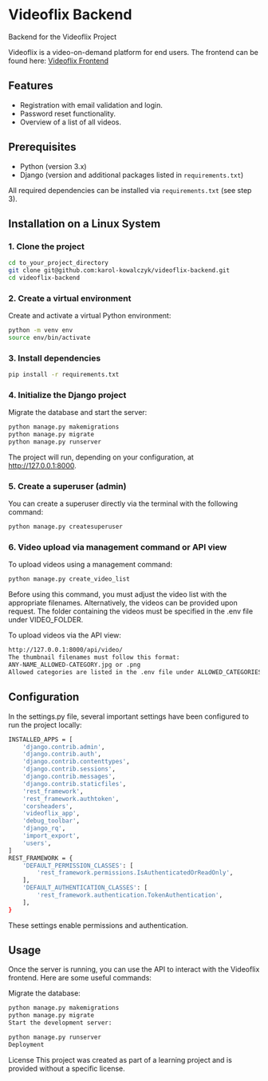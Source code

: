 # Videoflix Backend

Backend for the Videoflix Project

Videoflix is a video-on-demand platform for end users. The frontend can be found here: [Videoflix Frontend](https://github.com/karol-kowalczyk/video_flix_frontend)

## Features

- Registration with email validation and login.
- Password reset functionality.
- Overview of a list of all videos.

## Prerequisites

- Python (version 3.x)
- Django (version and additional packages listed in `requirements.txt`)

All required dependencies can be installed via `requirements.txt` (see step 3).

## Installation on a Linux System

### 1. Clone the project

```bash
cd to_your_project_directory
git clone git@github.com:karol-kowalczyk/videoflix-backend.git
cd videoflix-backend
```
### 2. Create a virtual environment
Create and activate a virtual Python environment:
```bash
python -m venv env
source env/bin/activate
```

### 3. Install dependencies
```bash
pip install -r requirements.txt
```

### 4. Initialize the Django project
Migrate the database and start the server:
```bash
python manage.py makemigrations
python manage.py migrate
python manage.py runserver
```
The project will run, depending on your configuration, at http://127.0.0.1:8000.

###  5. Create a superuser (admin)
You can create a superuser directly via the terminal with the following command:
```bash
python manage.py createsuperuser
```

### 6. Video upload via management command or API view
To upload videos using a management command:
```bash
python manage.py create_video_list
```
Before using this command, you must adjust the video list with the appropriate filenames. Alternatively, the videos can be provided upon request. The folder containing the videos must be specified in the .env file under VIDEO_FOLDER.

To upload videos via the API view:
```bash
http://127.0.0.1:8000/api/video/
The thumbnail filenames must follow this format:
ANY-NAME_ALLOWED-CATEGORY.jpg or .png
Allowed categories are listed in the .env file under ALLOWED_CATEGORIES. The category in the filename determines the video category, which is extracted during the upload process.
```

## Configuration
In the settings.py file, several important settings have been configured to run the project locally:
```bash
INSTALLED_APPS = [
    'django.contrib.admin',
    'django.contrib.auth',
    'django.contrib.contenttypes',
    'django.contrib.sessions',
    'django.contrib.messages',
    'django.contrib.staticfiles',
    'rest_framework',
    'rest_framework.authtoken',
    'corsheaders',
    'videoflix_app',
    'debug_toolbar',
    'django_rq',
    'import_export',
    'users',
]
REST_FRAMEWORK = {
    'DEFAULT_PERMISSION_CLASSES': [
        'rest_framework.permissions.IsAuthenticatedOrReadOnly',
    ],
    'DEFAULT_AUTHENTICATION_CLASSES': [
        'rest_framework.authentication.TokenAuthentication',
    ],
}
```
These settings enable permissions and authentication.

## Usage
Once the server is running, you can use the API to interact with the Videoflix frontend. Here are some useful commands:

Migrate the database:
```bash
python manage.py makemigrations
python manage.py migrate
Start the development server:

python manage.py runserver
Deployment
```
License
This project was created as part of a learning project and is provided without a specific license.
